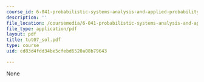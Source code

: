 ```yaml
---
course_id: 6-041-probabilistic-systems-analysis-and-applied-probability-spring-2006
description: ''
file_location: /coursemedia/6-041-probabilistic-systems-analysis-and-applied-probability-spring-2006/cd83d4fdd34be5cfebd6520a08b79643_tut07_sol.pdf
file_type: application/pdf
layout: pdf
title: tut07_sol.pdf
type: course
uid: cd83d4fdd34be5cfebd6520a08b79643

---
```

None